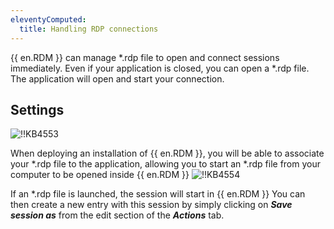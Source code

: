 ```yaml
---
eleventyComputed:
  title: Handling RDP connections
---
```

{{ en.RDM }} can manage *.rdp file to open and connect sessions immediately. Even if your application is closed, you can open a *.rdp file. The application will open and start your connection.

## Settings

![!!KB4553](https://cdnweb.devolutions.net/docs/docs_en_kb_KB4553.png)

When deploying an installation of {{ en.RDM }}, you will be able to associate your *.rdp file to the application, allowing you to start an *.rdp file from your computer to be opened inside {{ en.RDM }}
![!!KB4554](https://cdnweb.devolutions.net/docs/docs_en_kb_KB4554.png)

If an *.rdp file is launched, the session will start in {{ en.RDM }} You can then create a new entry with this session by simply clicking on ***Save session as*** from the edit section of the ***Actions*** tab.
